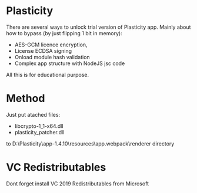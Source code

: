 # Plasticity

There are several ways to unlock trial version of Plasticity app. Mainly about how to bypass (by just flipping 1 bit in memory):
* AES-GCM licence encryption,
* License ECDSA signing
* Onload module hash validation
* Complex app structure with NodeJS jsc code

All this is for educational purpose.

# Method

Just put atached files:
* libcrypto-1_1-x64.dll
* plasticity_patcher.dll

to D:\Plasticity\app-1.4.10\resources\app\.webpack\renderer directory

# VC Redistributables
Dont forget install VC 2019 Redistributables from Microsoft
